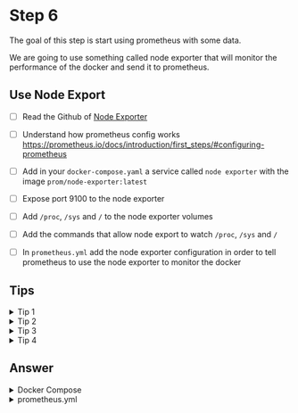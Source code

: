 # Step 6 

The goal of this step is start using prometheus with some data.

We are going to use something called node exporter that will monitor the performance of the docker and send it to prometheus.

## Use Node Export

- [ ] Read the Github of [Node Exporter](https://github.com/prometheus/node_exporter)
- [ ] Understand how prometheus config works https://prometheus.io/docs/introduction/first_steps/#configuring-prometheus
- [ ] Add in your `docker-compose.yaml` a service called `node exporter` with the image `prom/node-exporter:latest`
- [ ] Expose port 9100 to the node exporter
- [ ] Add `/proc`, `/sys` and `/` to the node exporter volumes
- [ ] Add the commands that allow node export to watch `/proc`, `/sys` and `/`
- [ ] In `prometheus.yml` add the node exporter configuration in order to tell prometheus to use the node exporter to monitor the docker


## Tips

<details>
    <summary>Tip 1</summary>

```yaml
node-exporter:
    image: prom/node-exporter:latest
    ports:
      - "9100:9100"
```

</details>
<details>
    <summary>Tip 2</summary>

```yaml
node-exporter:
    image: prom/node-exporter:latest
    ports:
      - "9100:9100"
    volumes:
      - /proc:/host/proc:ro
      - /sys:/host/sys:ro
      - /:/rootfs:ro
```

</details>
<details>
    <summary>Tip 3</summary>

```yaml
node-exporter:
    image: prom/node-exporter:latest
    ports:
      - "9100:9100"
    volumes:
      - /proc:/host/proc:ro
      - /sys:/host/sys:ro
      - /:/rootfs:ro
    command:
      - '--path.procfs=/host/proc'
      - '--path.rootfs=/rootfs'
      - '--path.sysfs=/host/sys'
      - '--collector.filesystem.mount-points-exclude=^/(sys|proc|dev|host|etc)($$|/)'
```
</details>
<details>
    <summary>Tip 4</summary>

https://prometheus.io/docs/introduction/first_steps/#configuring-prometheus
`prometheus.yml`
```yaml

global:
  scrape_interval: 15s

scrape_configs:
  - job_name: "prometheus"
    scrape_interval: 5s
    static_configs:
      - targets: ["prometheus:9090"]

  - job_name: "node"
    scrape_interval: 5s
    static_configs:
      - targets: ["node-exporter:9100"]
```
</details>

## Answer

<details>
    <summary>Docker Compose</summary>

```yaml
version: '3.8'
  

services:
  app:
    container_name: app
    build: ./app
    ports:
      - "3000:3000"
  node-exporter:
    image: prom/node-exporter:latest
    container_name: node-exporter
    restart: unless-stopped
    volumes:
      - /proc:/host/proc:ro
      - /sys:/host/sys:ro
      - /:/rootfs:ro
    command:
      - '--path.procfs=/host/proc'
      - '--path.rootfs=/rootfs'
      - '--path.sysfs=/host/sys'
      - '--collector.filesystem.mount-points-exclude=^/(sys|proc|dev|host|etc)($$|/)'
    ports:
      - 9100:9100

  prometheus:
    image: prom/prometheus:latest
    container_name: prometheus
    restart: unless-stopped
    volumes:
      - ./prometheus.yml:/etc/prometheus/prometheus.yml
    command:
      - '--config.file=/etc/prometheus/prometheus.yml'
    ports:
      - 9090:9090
```

</details>
<details>
    <summary>prometheus.yml</summary>

```yaml
global:
  scrape_interval: 15s

scrape_configs:
  - job_name: "prometheus"
    scrape_interval: 5s
    static_configs:
      - targets: ["prometheus:9090"]

  - job_name: "node"
    scrape_interval: 5s
    static_configs:
      - targets: ["node-exporter:9100"]
```

## Go to Next steps

- [ ] Node Exporter should be exposed on port 9100
- [ ] Prometheus should be able to see metrics from the node exporter
- [ ] Your app is still exposed on port 3000